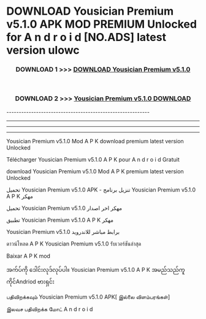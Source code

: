 # DOWNLOAD Yousician Premium v5.1.0 APK MOD PREMIUM Unlocked for A n d r o i d [NO.ADS] latest version ulowc 



<div align="center">

<h3>DOWNLOAD 1 >>> <a href="https://getmod2.web.app/?judul=Yousician Premium v5.1.0">DOWNLOAD Yousician Premium v5.1.0</a></h3><br>

<h3>DOWNLOAD 2 >>> <a href="https://getmod2.web.app/?judul=Yousician Premium v5.1.0">Yousician Premium v5.1.0 DOWNLOAD </a></h3>

</div>
----------------------------------------------------------

----------------------------------------------------------

----------------------------------------------------------

----------------------------------------------------------

Yousician Premium v5.1.0 Mod A P K download premium latest version Unlocked

Télécharger Yousician Premium v5.1.0 A P K pour A n d r o i d Gratuit

download Yousician Premium v5.1.0 Mod A P K premium latest version Unlocked

تحميل Yousician Premium v5.1.0 APK - تنزيل برنامج Yousician Premium v5.1.0 A P K مهكر

تحميل Yousician Premium v5.1.0 مهكر اخر اصدار

تطبيق Yousician Premium v5.1.0 A P K مهكر

Yousician Premium v5.1.0 برابط مباشر للاندرويد

ดาวน์โหลด A P K Yousician Premium v5.1.0 รับเวอร์ชันล่าสุด

Baixar A P K mod

အက်ပ်ကို ဒေါင်းလုဒ်လုပ်ပါ။ Yousician Premium v5.1.0 A P K အမည်သည်ကူကိုင်Andriod ဗားရှင်း

பதிவிறக்கவும் Yousician Premium v5.1.0 APK[ இல்லை விளம்பரங்கள்] 
 
இலவச பதிவிறக்க மோட் A n d r o i d



